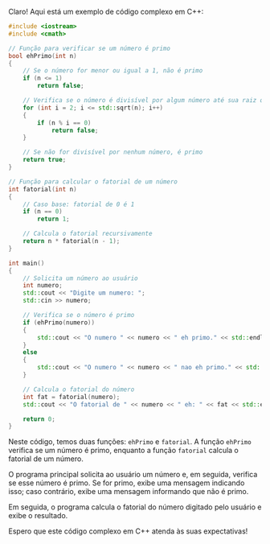 Claro! Aqui está um exemplo de código complexo em C++:

```cpp
#include <iostream>
#include <cmath>

// Função para verificar se um número é primo
bool ehPrimo(int n)
{
    // Se o número for menor ou igual a 1, não é primo
    if (n <= 1)
        return false;

    // Verifica se o número é divisível por algum número até sua raiz quadrada
    for (int i = 2; i <= std::sqrt(n); i++)
    {
        if (n % i == 0)
            return false;
    }

    // Se não for divisível por nenhum número, é primo
    return true;
}

// Função para calcular o fatorial de um número
int fatorial(int n)
{
    // Caso base: fatorial de 0 é 1
    if (n == 0)
        return 1;

    // Calcula o fatorial recursivamente
    return n * fatorial(n - 1);
}

int main()
{
    // Solicita um número ao usuário
    int numero;
    std::cout << "Digite um numero: ";
    std::cin >> numero;

    // Verifica se o número é primo
    if (ehPrimo(numero))
    {
        std::cout << "O numero " << numero << " eh primo." << std::endl;
    }
    else
    {
        std::cout << "O numero " << numero << " nao eh primo." << std::endl;
    }

    // Calcula o fatorial do número
    int fat = fatorial(numero);
    std::cout << "O fatorial de " << numero << " eh: " << fat << std::endl;

    return 0;
}
```

Neste código, temos duas funções: `ehPrimo` e `fatorial`. A função `ehPrimo` verifica se um número é primo, enquanto a função `fatorial` calcula o fatorial de um número.

O programa principal solicita ao usuário um número e, em seguida, verifica se esse número é primo. Se for primo, exibe uma mensagem indicando isso; caso contrário, exibe uma mensagem informando que não é primo.

Em seguida, o programa calcula o fatorial do número digitado pelo usuário e exibe o resultado.

Espero que este código complexo em C++ atenda às suas expectativas!